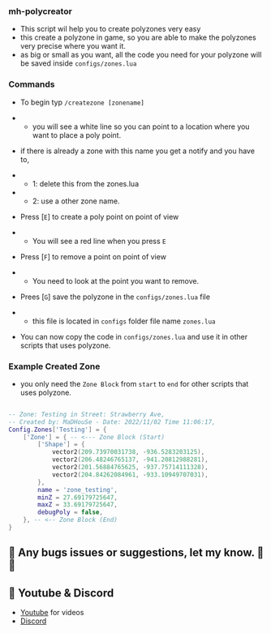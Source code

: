 ### mh-polycreator
- This script wil help you to create polyzones very easy
- this create a polyzone in game, so you are able to make the polyzones very precise where you want it.
- as big or small as you want, all the code you need for your polyzone will be saved inside `configs/zones.lua`


### Commands
- To begin typ `/createzone [zonename]` 
- - you will see a white line so you can point to a location where you want to place a poly point.
- if there is already a zone with this name you get a notify and you have to,  
- - 1: delete this from the zones.lua 
- - 2: use a other zone name.

- Press [`E`] to create a poly point on point of view 
- - You will see a red line when you press `E`
- Press [`F`] to remove a point on point of view
- - You need to look at the point you want to remove.
- Prees [`G`] save the polyzone in the `configs/zones.lua` file
- - this file is located in `configs` folder file name `zones.lua`
- You can now copy the code in `configs/zones.lua` and use it in other scripts that uses polyzone.



### Example Created Zone
- you only need the `Zone Block` from `start` to `end` for other scripts that uses polyzone.
```lua

-- Zone: Testing in Street: Strawberry Ave,
-- Created by: MaDHouSe - Date: 2022/11/02 Time 11:06:17,
Config.Zones['Testing'] = {
    ['Zone'] = { -- <--- Zone Block (Start)
        ['Shape'] = {
            vector2(209.73970031738, -936.5283203125),
            vector2(206.48246765137, -941.20812988281),
            vector2(201.56884765625, -937.75714111328),
            vector2(204.84262084961, -933.10949707031),
        },
        name = 'zone_testing',
        minZ = 27.69179725647,
        maxZ = 33.69179725647,
        debugPoly = false,
    }, -- <-- Zone Block (End)
}

```

## 🐞 Any bugs issues or suggestions, let my know. 👊😎

## 🙈 Youtube & Discord
- [Youtube](https://www.youtube.com/@MaDHouSe79) for videos
- [Discord](https://discord.gg/cEMSeE9dgS)
